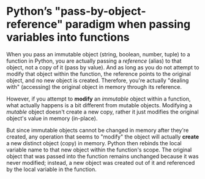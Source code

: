 #  Python’s "pass-by-object-reference" paradigm when passing variables into functions
When you pass an immutable object (string, boolean, number, tuple) to a function in Python, you are actually passing a *reference* (alias) to that object, not a copy of it (pass by value). And as long as you do not attempt to modify that object within the function, the reference points to the original object, and no new object is created. Therefore, you're actually "dealing with" (accessing) the original object in memory through its reference.

However, if you attempt to **modify** an *immutable* object within a function, what actually happens is a bit different from mutable objects. Modifying a *mutable* object doesn't create a new copy, rather it just modifies the original object's value in memory (in-place).

But since immutable objects cannot be changed in memory after they're created, any operation that seems to "modify" the object will actually **create** a new distinct object (copy) in memory. Python then rebinds the local variable name to that new object within the function's scope. The original object that was passed into the function remains unchanged because it was never modified; instead, a new object was created out of it and referenced by the local variable in the function.
